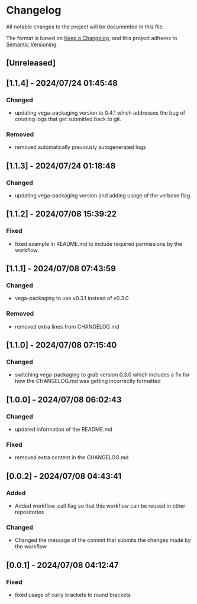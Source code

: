 # Changelog
    
All notable changes to the project will be documented in this file.

The format is based on [Keep a Changelog](https://keepachangelog.com/en/1.1.0/),
and this project adheres to [Semantic Versioning](https://semver.org/spec/v2.0.0.html).

## [Unreleased]


## [1.1.4] - 2024/07/24 01:45:48

### Changed

- updating vega-packaging version to 0.4.1 which addresses the bug of creating logs that get submitted back to git.

### Removed

- removed automatically previously autogenerated logs


## [1.1.3] - 2024/07/24 01:18:48

### Changed

- updating vega-packaging version and adding usage of the verbose flag


## [1.1.2] - 2024/07/08 15:39:22

### Fixed

- fixed example in README.md to include required permissions by the workflow.


## [1.1.1] - 2024/07/08 07:43:59

### Changed

- vega-packaging to use v0.3.1 instead of v0.3.0

### Removed

- removed extra lines from CHANGELOG.md


## [1.1.0] - 2024/07/08 07:15:40

### Changed

- switching vega-packaging to grab version 0.3.0 which includes a fix for how the CHANGELOG.md was getting incorrectly formatted


## [1.0.0] - 2024/07/08 06:02:43

### Changed

- updated information of the README.md

### Fixed

- removed extra content in the CHANGELOG.md


## [0.0.2] - 2024/07/08 04:43:41

### Added

- Added workflow_call flag so that this workflow can be reused in other repositories

### Changed

- Changed the message of the commit that submits the changes made by the workflow


## [0.0.1] - 2024/07/08 04:12:47

### Fixed

- fixed usage of curly brackets to round brackets
